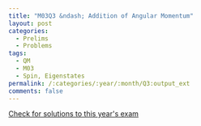 ```yaml
---
title: "M03Q3 &ndash; Addition of Angular Momentum"
layout: post
categories:
  - Prelims
  - Problems
tags:
  - QM
  - M03
  - Spin, Eigenstates
permalink: /:categories/:year/:month/Q3:output_ext
comments: false
---
```

<object data="2003M3Q.pdf" type="application/pdf" width="100%" height="500"></object>
<div class="message"><a href='https://princetonprelim.com/prelim/11/'>Check for solutions to this year's exam</a></div>